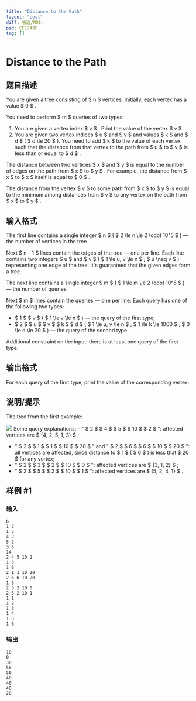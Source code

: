 ```yaml
---
title: "Distance to the Path"
layout: "post"
diff: 省选/NOI-
pid: CF1749F
tag: []
---
```


# Distance to the Path

## 题目描述

You are given a tree consisting of $ n $ vertices. Initially, each vertex has a value $ 0 $ .

You need to perform $ m $ queries of two types:

1. You are given a vertex index $ v $ . Print the value of the vertex $ v $ .
2. You are given two vertex indices $ u $ and $ v $ and values $ k $ and $ d $ ( $ d \le 20 $ ). You need to add $ k $ to the value of each vertex such that the distance from that vertex to the path from $ u $ to $ v $ is less than or equal to $ d $ .

The distance between two vertices $ x $ and $ y $ is equal to the number of edges on the path from $ x $ to $ y $ . For example, the distance from $ x $ to $ x $ itself is equal to $ 0 $ .

The distance from the vertex $ v $ to some path from $ x $ to $ y $ is equal to the minimum among distances from $ v $ to any vertex on the path from $ x $ to $ y $ .

## 输入格式

The first line contains a single integer $ n $ ( $ 2 \le n \le 2 \cdot 10^5 $ ) — the number of vertices in the tree.

Next $ n - 1 $ lines contain the edges of the tree — one per line. Each line contains two integers $ u $ and $ v $ ( $ 1 \le u, v \le n $ ; $ u \neq v $ ) representing one edge of the tree. It's guaranteed that the given edges form a tree.

The next line contains a single integer $ m $ ( $ 1 \le m \le 2 \cdot 10^5 $ ) — the number of queries.

Next $ m $ lines contain the queries — one per line. Each query has one of the following two types:

- $ 1 $ $ v $ ( $ 1 \le v \le n $ ) — the query of the first type;
- $ 2 $ $ u $ $ v $ $ k $ $ d $ ( $ 1 \le u, v \le n $ ; $ 1 \le k \le 1000 $ ; $ 0 \le d \le 20 $ ) — the query of the second type.

Additional constraint on the input: there is at least one query of the first type.

## 输出格式

For each query of the first type, print the value of the corresponding vertex.

## 说明/提示

The tree from the first example:

 ![](https://cdn.luogu.com.cn/upload/vjudge_pic/CF1749F/179925eae4a3c002395e013ece768b1e51c00ae1.png) Some query explanations: - " $ 2 $ $ 4 $ $ 5 $ $ 10 $ $ 2 $ ": affected vertices are $ \{4, 2, 5, 1, 3\} $ ;
- " $ 2 $ $ 1 $ $ 1 $ $ 10 $ $ 20 $ " and " $ 2 $ $ 6 $ $ 6 $ $ 10 $ $ 20 $ ": all vertices are affected, since distance to $ 1 $ ( $ 6 $ ) is less that $ 20 $ for any vertex;
- " $ 2 $ $ 3 $ $ 2 $ $ 10 $ $ 0 $ ": affected vertices are $ \{3, 1, 2\} $ ;
- " $ 2 $ $ 5 $ $ 2 $ $ 10 $ $ 1 $ ": affected vertices are $ \{5, 2, 4, 1\} $ .

## 样例 #1

### 输入

```
6
1 2
1 3
4 2
5 2
3 6
14
2 4 5 10 2
1 3
1 6
2 1 1 10 20
2 6 6 10 20
1 3
2 3 2 10 0
2 5 2 10 1
1 1
1 2
1 3
1 4
1 5
1 6
```

### 输出

```
10
0
30
50
50
40
40
40
20
```

